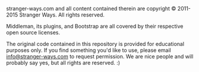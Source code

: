 stranger-ways.com and all content contained therein are copyright &copy; 2011-2015 Stranger Ways.  All rights reserved.

Middleman, its plugins, and Bootstrap are all covered by their respective open source licenses.

The original code contained in this repository is provided for educational purposes only.  If you find something you'd like to use, please email info@stranger-ways.com to request permission.  We are nice people and will probably say yes, but all rights are reserved. :)
